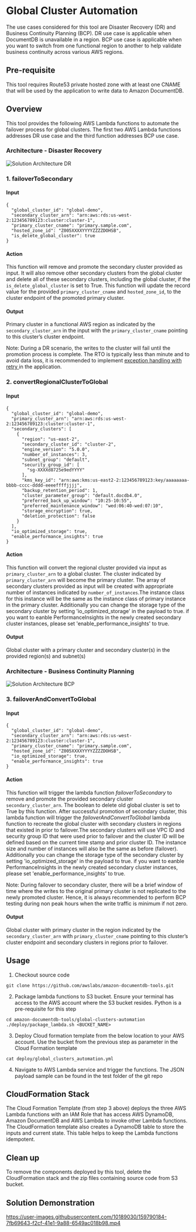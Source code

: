 # Global Cluster Automation
The use cases considered for this tool are Disaster Recovery (DR) and Business Continuity Planning (BCP). DR use case is applicable when DocumentDB is unavailable in a region. BCP use case is applicable when you want to switch from one functional region to another to help validate business continuity across various AWS regions.

## Pre-requisite
This tool requires Route53 private hosted zone with at least one CNAME that will be used by the application to write data to Amazon DocumentDB.

## Overview
This tool provides the following AWS Lambda functions to automate the failover process for global clusters. The first two AWS Lambda functions addresses DR use case and the third function addresses BCP use case.

### Architecture - Disaster Recovery
![Solution Architecture DR](images/GlobalClustersAutomation-DR.png)

### 1. failoverToSecondary
#### Input
```
{
  "global_cluster_id": "global-demo",
  "secondary_cluster_arn": "arn:aws:rds:us-west-2:123456789123:cluster:cluster-1",
  "primary_cluster_cname": "primary.sample.com",
  "hosted_zone_id": "Z005XXXXYYYYZZZZDOHSB",
  "is_delete_global_cluster": true
}
```
#### Action
This function will remove and promote the secondary cluster provided as input. It will also remove other secondary clusters from the global cluster and delete all of these secondary clusters, including the global cluster, if the `is_delete_global_cluster` is set to True. This function will update the record value for the provided `primary_cluster_cname` and `hosted_zone_id`, to the cluster endpoint of the promoted primary cluster.   
#### Output
Primary cluster in a functional AWS region as indicated by the `secondary_cluster_arn` in the input with the `primary_cluster_cname` pointing to this cluster’s cluster endpoint. 

Note: During a DR scenario, the writes to the cluster will fail until the promotion process is complete. The RTO is typically less than minute and to avoid data loss, it is recommended to implement <a href="https://aws.amazon.com/blogs/database/building-resilient-applications-with-amazon-documentdb-with-mongodb-compatibility-part-2-exception-handling/" target="_blank">exception handling with retry </a>in the application. 

### 2. convertRegionalClusterToGlobal
#### Input
```
{
  "global_cluster_id": "global-demo",
  "primary_cluster_arn": "arn:aws:rds:us-west-2:123456789123:cluster:cluster-1",
  "secondary_clusters": [
    {
      "region": "us-east-2",
      "secondary_cluster_id": "cluster-2",
      "engine_version": "5.0.0",
      "number_of_instances": 3,
      "subnet_group": "default",
      "security_group_id": [
        "sg-XXXXd8725e9edYYYY"
      ],
      "kms_key_id": "arn:aws:kms:us-east2-2:123456789123:key/aaaaaaaa-bbbb-cccc-dddd-eeeeffffjjjj",
      "backup_retention_period": 1,
      "cluster_parameter_group": "default.docdb4.0",
      "preferred_back_up_window": "10:25-10:55",
      "preferred_maintenance_window": "wed:06:40-wed:07:10",
      "storage_encryption": true,
      "deletion_protection": false
    }
  ],
  "io_optimized_storage": true,
  "enable_performance_insights": true 
}
```
#### Action
This function will convert the regional cluster provided via input as `primary_cluster_arn` to a global cluster. The cluster indicated by `primary_cluster_arn` will become the primary cluster. The array of secondary clusters provided as input will be created with appropriate number of instances indicated by `number_of_instances`.The instance class for this instance will be the same as the instance class of primary instance in the primary cluster. Additionally you can change the storage type of the secondary cluster by setting 'io_optimized_storage' in the payload to true. if you want to eanble PerformanceInsights in the newly created secondary cluster instances, please set 'enable_performance_insights' to true. 

#### Output
Global cluster with a primary cluster and secondary cluster(s) in the provided region(s) and subnet(s) 

### Architecture - Business Continuity Planning  
![Solution Architecture BCP](images/GlobalClustersAutomation-BCP.png)

### 3. failoverAndConvertToGlobal
#### Input
```
{
  "global_cluster_id": "global-demo",
  "secondary_cluster_arn": "arn:aws:rds:us-west-2:123456789123:cluster:cluster-1",
  "primary_cluster_cname": "primary.sample.com",
  "hosted_zone_id": "Z005XXXXYYYYZZZZDOHSB",
  "io_optimized_storage": true,
  "enable_performance_insights": true
}
```
#### Action
This function will trigger the lambda function *failoverToSecondary* to remove and promote the provided secondary cluster `secondary_cluster_arn`. The boolean to delete old global cluster is set to True by this function. After successful promotion of secondary cluster, this lambda function will trigger the *failoverAndConvertToGlobal* lambda function to recreate the global cluster with secondary clusters in regions that existed in prior to failover.The secondary clusters will use VPC ID and security group ID that were used prior to failover and the cluster ID will be defined based on the current time stamp and prior cluster ID. The instance size and number of instances will also be the same as before (failover). Additionally you can change the storage type of the secondary cluster by setting 'io_optimized_storage' in the payload to true. if you want to eanble PerformanceInsights in the newly created secondary cluster instances, please set 'enable_performance_insights' to true. 

Note: During failover to secondary cluster, there will be a brief window of time where the writes to the original primary cluster is not replicated to the newly promoted cluster. Hence, it is always recommended to perform BCP testing during non peak hours when the write traffic is minimum if not zero.

#### Output
Global cluster with primary cluster in the region indicated by the `secondary_cluster_arn` with `primary_cluster_cname` pointing to this cluster’s cluster endpoint and secondary clusters in regions prior to failover. 

## Usage
1. Checkout source code
```
git clone https://github.com/awslabs/amazon-documentdb-tools.git
```
2. Package lambda functions to S3 bucket. Ensure your terminal has access to the AWS account where the S3 bucket resides. Python is a pre-requisite for this step
```
cd amazon-documentdb-tools/global-clusters-automation
./deploy/package_lambda.sh <BUCKET_NAME>
```
3. Deploy Cloud formation template from the below location to your AWS account. Use the bucket from the previous step as parameter in the Cloud Formation template
```
cat deploy/global_clusters_automation.yml
```
4. Navigate to AWS Lambda service and trigger the functions. The JSON payload sample can be found in the test folder of the git repo

## CloudFormation Stack
The Cloud Formation Template (from step 3 above) deploys the three AWS Lambda functions with an IAM Role that has access AWS DynamoDB, Amazon DocumentDB and AWS Lambda to invoke other Lambda functions. The CloudFormation template also creates a DynamoDB table to store the inputs and current state. This table helps to keep the Lambda functions idempotent. 

## Clean up
To remove the components deployed by this tool, delete the CloudFormation stack and the zip files containing source code from S3 bucket.

## Solution Demonstration
https://user-images.githubusercontent.com/10189030/159790184-7fb69643-f2cf-41e1-9a88-6549ac018b98.mp4
